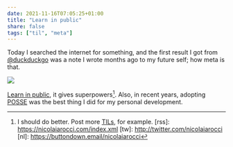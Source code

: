 ```yaml
---
date: 2021-11-16T07:05:25+01:00
title: "Learn in public"
share: false
tags: ["til", "meta"]
---
```

Today I searched the internet for something, and the first result I got from
[@duckduckgo][2] was a note I wrote months ago to my future self; how meta is
that. 

![](/images/duckduckgo-search.png)

[Learn in public][1], it gives superpowers[^4]. Also, in recent years, adopting
[POSSE][3] was the best thing I did for my personal development.



 [1]: https://www.swyx.io/learn-in-public/
 [2]: https://duckduckgo.com/
 [3]: https://indieweb.org/POSSE
 [^4]: I should do better. Post more [TILs](/tags/til/), for example.
 [rss]: https://nicolaiarocci.com/index.xml
 [tw]: http://twitter.com/nicolaiarocci
 [nl]: https://buttondown.email/nicolaiarocci
